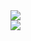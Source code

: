 <div>
<img src="https://github-readme-stats.vercel.app/api?username=BigSmoke288&hide_title=true&show_icons=true&theme=dark&layout=compact&hide_border=true&bg_color=0d1117&icon_color=026a04&text_color=ffffff"/>
</div>
<div>
<img src="https://github-readme-stats.vercel.app/api/top-langs/?username=anuraghazra&show_icons=true&theme=dark&layout=compact&hide_border=true&bg_color=0d1117&icon_color=ffffff&text_color=ffffff"/
</div>
